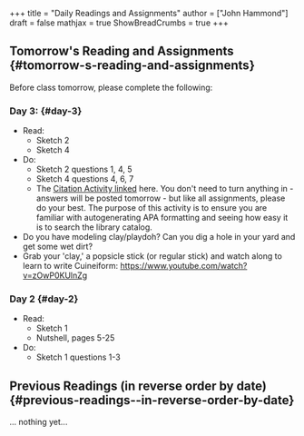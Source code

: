 +++
title = "Daily Readings and Assignments"
author = ["John Hammond"]
draft = false
mathjax = true
ShowBreadCrumbs = true
+++

## Tomorrow's Reading and Assignments {#tomorrow-s-reading-and-assignments}

Before class tomorrow, please complete the following:


### Day 3: {#day-3}

-   Read:
    -   Sketch 2
    -   Sketch 4
-   Do:
    -   Sketch 2 questions 1, 4, 5
    -   Sketch 4 questions 4, 6, 7
    -   The [Citation Activity linked](https://docs.google.com/document/d/1wVzn8FClW47TPj7Bei7jRBZWQqfugbGq9D8MxBD4wjc/edit?usp=sharing) here.
        You don't need to turn anything in - answers will be posted tomorrow - but like all assignments, please do your best. The purpose of this activity is to ensure you are familiar with autogenerating APA formatting and seeing how easy it is to search the library catalog.
-   Do you have modeling clay/playdoh? Can you dig a hole in your yard and get some wet dirt?
-   Grab your 'clay,' a popsicle stick (or regular stick) and watch along to learn to write Cuineiform:
    <https://www.youtube.com/watch?v=zOwP0KUlnZg>


### Day 2 {#day-2}

-   Read:
    -   Sketch 1
    -   Nutshell, pages 5-25
-   Do:
    -   Sketch 1 questions 1-3


## Previous Readings (in reverse order by date) {#previous-readings--in-reverse-order-by-date}

... nothing yet...
